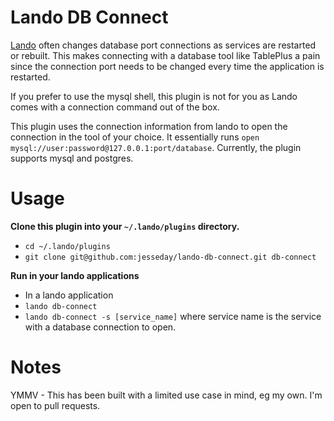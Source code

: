 # Lando DB Connect

[Lando](https://lando.dev/) often changes database port connections as services are
restarted or rebuilt.  This makes connecting with a database tool like TablePlus a pain
since the connection port needs to be changed every time the application is restarted.

If you prefer to use the mysql shell, this plugin is not for you as Lando comes with a
connection command out of the box.

This plugin uses the connection information from lando to open the connection
in the tool of your choice.  It essentially runs `open mysql://user:password@127.0.0.1:port/database`.
Currently, the plugin supports mysql and postgres.


# Usage

**Clone this plugin into your `~/.lando/plugins` directory.**

* `cd ~/.lando/plugins`
* `git clone git@github.com:jesseday/lando-db-connect.git db-connect`

**Run in your lando applications**

* In a lando application
* `lando db-connect`
* `lando db-connect -s [service_name]` where service name is the service with a database
connection to open.


# Notes

YMMV - This has been built with a limited use case in mind, eg my own.  I'm open to pull requests.
